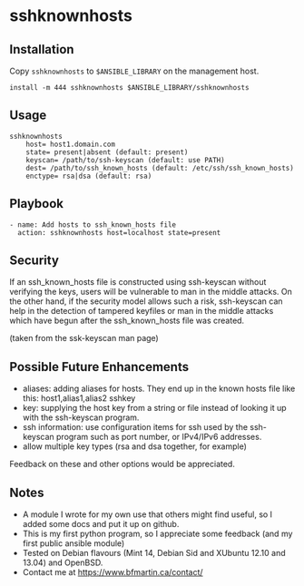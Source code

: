 # sshknownhosts


## Installation

Copy `sshknownhosts` to `$ANSIBLE_LIBRARY` on the management host.

	install -m 444 sshknownhosts $ANSIBLE_LIBRARY/sshknownhosts


## Usage

	sshknownhosts
		host= host1.domain.com
		state= present|absent (default: present)
		keyscan= /path/to/ssh-keyscan (default: use PATH)
		dest= /path/to/ssh_known_hosts (default: /etc/ssh/ssh_known_hosts)
		enctype= rsa|dsa (default: rsa)


## Playbook

	- name: Add hosts to ssh_known_hosts file
	  action: sshknownhosts host=localhost state=present


## Security

If an ssh_known_hosts file is constructed using ssh-keyscan without
verifying the keys, users will be vulnerable to man in the middle
attacks.  On the other hand, if the security model allows such a risk,
ssh-keyscan can help in the detection of tampered keyfiles or man in
the middle attacks which have begun after the ssh_known_hosts file was
created.

(taken from the ssk-keyscan man page)


## Possible Future Enhancements

- aliases: adding aliases for hosts.  They end up in the known hosts
  file like this: host1,alias1,alias2 sshkey
- key: supplying the host key from a string or file instead of looking
  it up with the ssh-keyscan program.
- ssh information: use configuration items for ssh used by the
  ssh-keyscan program such as port number, or IPv4/IPv6 addresses.
- allow multiple key types (rsa and dsa together, for example)

Feedback on these and other options would be appreciated.


## Notes

* A module I wrote for my own use that others might find useful, so I
  added some docs and put it up on github.
* This is my first python program, so I appreciate some feedback (and
  my first public ansible module)
* Tested on Debian flavours (Mint 14, Debian Sid and XUbuntu 12.10 and
  13.04) and OpenBSD.
* Contact me at https://www.bfmartin.ca/contact/
